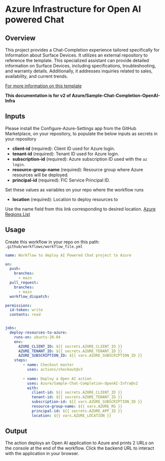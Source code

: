 # Azure Infrastructure for Open AI powered Chat

## Overview

This project provides a Chat-Completion experience tailored specifically for Information about Surface Devices. It utilizes an external repository to reference the template. This specialized assistant can provide detailed information on Surface Devices, including specifications, troubleshooting, and warranty details. Additionally, it addresses inquiries related to sales, availability, and current trends.

[For more information on this template](https://github.com/Azure-Samples/openai/tree/main/End_to_end_Solutions/AOAISearchDemo)

**This documentation is for v2 of Azure/Sample-Chat-Completion-OpenAI-Infra**

## Inputs

Please install the Configure-Azure-Settings app from the GitHub Marketplace, on your repository, to populate the below inputs as secrets in your repository
- **client-id** (required): Client ID used for Azure login.
- **tenant-id** (required): Tenant ID used for Azure login.
- **subscription-id** (required): Azure subscription ID used with the `az login`.
- **resource-group-name** (required): Resource group where Azure resources will be deployed.
- **principal-id** (required): FIC Service Principal ID.


Set these values as variables on your repo where the workflow runs

- **location** (required): Location to deploy resources to

Use the name field from this link corresponding to desired location. [Azure Regions List](https://gist.github.com/ausfestivus/04e55c7d80229069bf3bc75870630ec8)

## Usage

Create this workflow in your repo on this path: `.github/workflows/workflow_file.yml`

```yaml
name: Workflow to deploy AI Powered Chat project to Azure

on:
  push:
    branches:
      - main
  pull_request:
    branches:
      - main
  workflow_dispatch:

permissions:
  id-token: write
  contents: read


jobs:
  deploy-resources-to-azure:
    runs-on: ubuntu-20.04
    env:
      AZURE_CLIENT_ID: ${{ secrets.AZURE_CLIENT_ID }}
      AZURE_TENANT_ID: ${{ secrets.AZURE_TENANT_ID }}
      AZURE_SUBSCRIPTION_ID: ${{ vars.AZURE_SUBSCRIPTION_ID }}
    steps:
        - name: Checkout master
          uses: actions/checkout@v3
          
        - name: Deploy a Open AI action
          uses: Azure/Sample-Chat-Completion-OpenAI-Infra@v2
          with:
            client-id: ${{ secrets.AZURE_CLIENT_ID }}
            tenant-id: ${{ secrets.AZURE_TENANT_ID }}
            subscription-id: ${{ vars.AZURE_SUBSCRIPTION_ID }}
            resource-group-name: ${{ vars.AZURE_RG }}
            principal-id: ${{ secrets.AZURE_APP_ID }}
            location: ${{ vars.AZURE_LOCATION }}
```
## Output

The action deploys an Open AI application to Azure and prints 2 URLs on the console at the end of the workflow. Click the backend URL to interact with the application in your browser.



        
